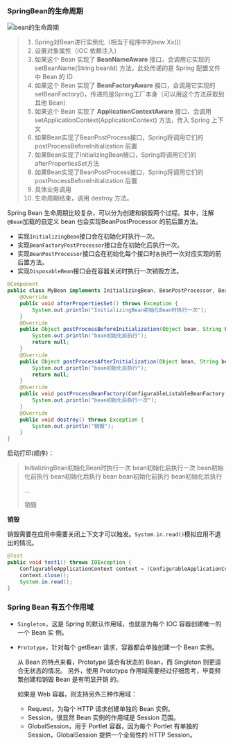 ### SpringBean的生命周期

![bean的生命周期](assets/1587807340663.png)

> 1.  Spring对Bean进行实例化（相当于程序中的new Xx())
> 2. 设置对象属性（IOC 依赖注入）
> 3. 如果这个 Bean 实现了 **BeanNameAware** 接口，会调用它实现的 setBeanName(String beanId) 方法，此处传递的是 Spring 配置文件中 Bean 的 ID
> 4. 如果这个 Bean 实现了 **BeanFactoryAware** 接口，会调用它实现的 setBeanFactory()，传递的是Spring工厂本身（可以用这个方法获取到其他 Bean）
> 5. 如果这个 Bean 实现了 **ApplicationContextAware** 接口，会调用setApplicationContext(ApplicationContext) 方法，传入 Spring 上下文
> 6. 如果Bean实现了BeanPostProcess接口，Spring将调用它们的postProcessBeforeInitialization 前置
> 7. 如果Bean实现了InitializingBean接口，Spring将调用它们的afterPropertiesSet方法
> 8. 如果Bean实现了BeanPostProcess接口，Spring将调用它们的 postProcessBeforeInitialization 后置
> 9. 具体业务调用
> 10. 生命周期结束，调用 destroy 方法。



Spring Bean 生命周期比较复杂，可以分为创建和销毁两个过程。其中，注解`@Bean`加载的自定义 bean 也会实现BeanPostProcessor 的前后置方法。

- 实现`InitializingBean`接口会在初始化时执行一次。
- 实现`BeanFactoryPostProcessor`接口会在初始化后执行一次。
- 实现`BeanPostProcessor`接口会在初始化每个接口时`各`执行一次对应实现的前后置方法。
- 实现`DisposableBean`接口会在容器关闭时执行一次销毁方法。

```java
@Component
public class MyBean implements InitializingBean, BeanPostProcessor, BeanFactoryPostProcessor, DisposableBean {
    @Override
    public void afterPropertiesSet() throws Exception {
        System.out.println("InitializingBean初始化Bean时执行一次");
    }
    @Override
    public Object postProcessBeforeInitialization(Object bean, String beanName) throws BeansException {
        System.out.println("bean初始化前执行");
        return null;
    }
    @Override
    public Object postProcessAfterInitialization(Object bean, String beanName) throws BeansException {
        System.out.println("bean初始化后执行");
        return null;
    }
    @Override
    public void postProcessBeanFactory(ConfigurableListableBeanFactory configurableListableBeanFactory) throws BeansException {
        System.out.println("bean初始化后执行一次");
    }
    @Override
    public void destroy() throws Exception {
        System.out.println("销毁");
    }
}
```

启动打印(顺序)：

> InitializingBean初始化Bean时执行一次
> bean初始化后执行一次
> bean初始化前执行
> bean初始化后执行
> bean
> bean初始化前执行
> bean初始化后执行
>
> ...
>
> 销毁

**销毁**

销毁需要在应用中需要关闭上下文才可以触发。`System.in.read()`模拟应用不退出的情况。

```java
@Test
public void test1() throws IOException {
    ConfigurableApplicationContext context = (ConfigurableApplicationContext) this.applicationContext;
    context.close();
    System.in.read();
}
```



### Spring Bean 有五个作用域

- `Singleton`，这是 Spring 的默认作用域，也就是为每个 IOC 容器创建唯一的一个 Bean 实
  例。

- `Prototype`，针对每个 getBean 请求，容器都会单独创建一个 Bean 实例。

  从 Bean 的特点来看，Prototype 适合有状态的 Bean，而 Singleton 则更适合无状态的情况。
  另外，使用 Prototype 作用域需要经过仔细思考，毕竟频繁创建和销毁 Bean 是有明显开销
  的。

  如果是 Web 容器，则支持另外三种作用域：

  - Request，为每个 HTTP 请求创建单独的 Bean 实例。
  - Session，很显然 Bean 实例的作用域是 Session 范围。
  - GlobalSession，用于 Portlet 容器，因为每个 Portlet 有单独的 Session，GlobalSession
    提供一个全局性的 HTTP Session。